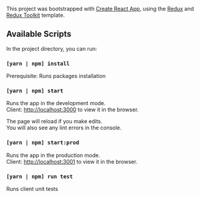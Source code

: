 This project was bootstrapped with [Create React App](https://github.com/facebook/create-react-app), using the [Redux](https://redux.js.org/) and [Redux Toolkit](https://redux-toolkit.js.org/) template.

## Available Scripts

In the project directory, you can run:

### `[yarn | npm] install`

Prerequisite: Runs packages installation

### `[yarn | npm] start`

Runs the app in the development mode.<br />
Client: [http://localhost:3000](http://localhost:3000) to view it in the browser.<br />

The page will reload if you make edits.<br />
You will also see any lint errors in the console.

### `[yarn | npm] start:prod`

Runs the app in the production mode.<br />
Client: [http://localhost:3001](http://localhost:3001) to view it in the browser.<br />

### `[yarn | npm] run test`

Runs client unit tests
